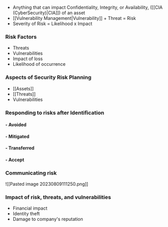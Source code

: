 
- Anything that can impact Confidentiality, Integrity, or Availability, ([[CIA (CyberSecurity)|CIA]]) of an asset
- [[Vulnerability Management|Vulnerability]] + Threat = Risk
- Severity of Risk = Likelihood x Impact

### Risk Factors
- Threats
- Vulnerabilities
- Impact of loss
- Likelihood of occurrence

### Aspects of Security Risk Planning
- [[Assets]]
- [[Threats]]
- Vulnerabilities

### Responding to risks after Identification

#### - Avoided
#### - Mitigated
#### - Transferred
#### - Accept

### Communicating risk
![[Pasted image 20230809111250.png]]

### Impact of risk, threats, and vulnerabilities

- Financial impact
- Identity theft
- Damage to company's reputation

